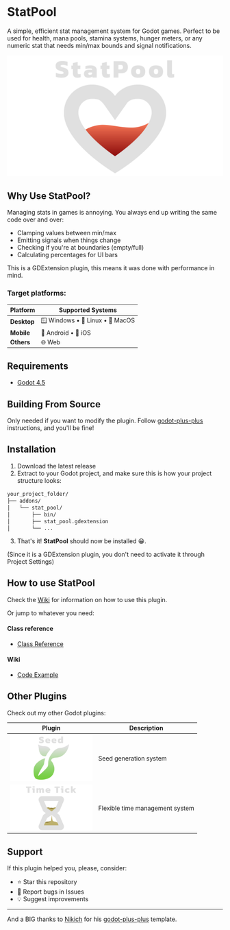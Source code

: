 # StatPool
A simple, efficient stat management system for Godot games. Perfect to be used for health, mana pools, stamina systems, hunger meters, or any numeric stat that needs min/max bounds and signal notifications.

![Header Image](https://raw.githubusercontent.com/shoyguer/stat-pool/refs/heads/main/brand/header_image.png)

## Why Use StatPool?
Managing stats in games is annoying. You always end up writing the same code over and over:
- Clamping values between min/max
- Emitting signals when things change
- Checking if you're at boundaries (empty/full)
- Calculating percentages for UI bars

This is a GDExtension plugin, this means it was done with performance in mind.

### Target platforms:
| Platform | Supported Systems |
|----------|------------------|
| **Desktop** | 🪟 Windows • 🐧 Linux • 🍎 MacOS |
| **Mobile** | 🤖 Android • 📱 iOS |
| **Others** | 🌐 Web |

## Requirements
- [Godot 4.5](https://godotengine.org/)

## Building From Source
Only needed if you want to modify the plugin.
Follow [godot-plus-plus](https://github.com/nikoladevelops/godot-plus-plus/tree/main) instructions, and you'll be fine!

## Installation
1. Download the latest release
2. Extract to your Godot project, and make sure this is how your project structure looks:
```
your_project_folder/
├── addons/
│   └── stat_pool/
│       ├── bin/
│       ├── stat_pool.gdextension
│       └── ...
```
3. That's it! **StatPool** should now be installed :grin:.

(Since it is a GDExtension plugin, you don't need to activate it through Project Settings)

## How to use StatPool
Check the [Wiki](https://github.com/shoyguer/stat-pool/wiki) for information on how to use this plugin.

Or jump to whatever you need:

#### Class reference
- [Class Reference](https://github.com/shoyguer/stat-pool/wiki/1.-Class-Reference)

#### Wiki
- [Code Example](https://github.com/shoyguer/stat-pool/wiki/2.1.-GDScript-Code-Example)

## Other Plugins
Check out my other Godot plugins:

| Plugin | Description |
|--------|-------------|
| [<img src="https://raw.githubusercontent.com/shoyguer/seed/refs/heads/main/brand/header_image.png" width="192">](https://github.com/shoyguer/seed) | Seed generation system |
| [<img src="https://raw.githubusercontent.com/shoyguer/time-tick/refs/heads/main/brand/header_image.png" width="192">](https://github.com/shoyguer/time-tick) | Flexible time management system |


## Support
If this plugin helped you, please, consider:
- ⭐ Star this repository
- 🐛 Report bugs in Issues
- 💡 Suggest improvements

___

And a BIG thanks to [Nikich](https://github.com/nikoladevelops) for his [godot-plus-plus](https://github.com/nikoladevelops/godot-plus-plus) template.
